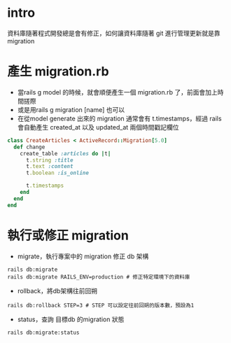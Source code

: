 # intro
資料庫隨著程式開發總是會有修正，如何讓資料庫隨著 git 進行管理更新就是靠migration

# 產生 migration.rb
- 當rails g model 的時候，就會順便產生一個 migration.rb 了，前面會加上時間搓際
- 或是用rails g migration [name] 也可以
- 在從model generate 出來的 migration 通常會有 t.timestamps，經過 rails 會自動產生 created_at 以及 updated_at 兩個時間戳記欄位
```ruby
class CreateArticles < ActiveRecord::Migration[5.0]
  def change
    create_table :articles do |t|
      t.string :title
      t.text :content
      t.boolean :is_online

      t.timestamps
    end
  end
end
```

# 執行或修正 migration
- migrate，執行專案中的 migration 修正 db 架構
```shell
rails db:migrate
rails db:migrate RAILS_ENV=production # 修正特定環境下的資料庫
```
- rollback，將db架構往前回朔
```shell
rails db:rollback STEP=3 # STEP 可以設定往前回朔的版本數，預設為1
```
- status，查詢 目標db 的migration 狀態
```shell
rails db:migrate:status
```